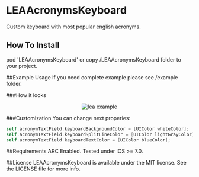 LEAAcronymsKeyboard
=================

Custom keyboard with most popular english acronyms.

## How To Install
pod 'LEAAcronymsKeyboard' or copy /LEAAcronymsKeyboard folder to your project.

##Example Usage
If you need complete example please see /example folder.

###How it looks
<p align="center">
  <img src="http://helenal.github.io/LEAAcronymsKeyboard/ReadMe/screenshot.png" alt="lea example"/>
</p>

###Customization
You can change next properies:

``` objective-c
self.acronymTextField.keyboardBackgroundColor = [UIColor whiteColor];
self.acronymTextField.keyboardSplitLineColor = [UIColor lightGrayColor];
self.acronymTextField.keyboardTextColor = [UIColor blueColor];
```

##Requirements
ARC Enabled.
Tested under iOS >= 7.0.

##License
LEAAcronymsKeyboard is available under the MIT license. See the LICENSE file for more info.

